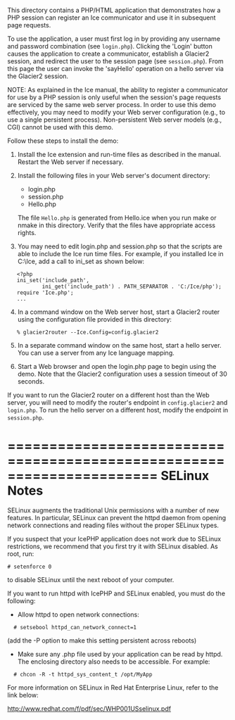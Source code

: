 This directory contains a PHP/HTML application that demonstrates how
a PHP session can register an Ice communicator and use it in
subsequent page requests.

To use the application, a user must first log in by providing any
username and password combination (see `login.php`). Clicking the
'Login' button causes the application to create a communicator,
establish a Glacier2 session, and redirect the user to the session
page (see `session.php`). From this page the user can invoke the
'sayHello' operation on a hello server via the Glacier2 session.

NOTE: As explained in the Ice manual, the ability to register a
communicator for use by a PHP session is only useful when the
session's page requests are serviced by the same web server process.
In order to use this demo effectively, you may need to modify your
Web server configuration (e.g., to use a single persistent process).
Non-persistent Web server models (e.g., CGI) cannot be used with this
demo.

Follow these steps to install the demo:

1) Install the Ice extension and run-time files as described in the
   manual. Restart the Web server if necessary.

2) Install the following files in your Web server's document
   directory:

   * login.php
   * session.php
   * Hello.php

   The file `Hello.php` is generated from Hello.ice when you run make or
   nmake in this directory. Verify that the files have appropriate
   access rights.

3) You may need to edit login.php and session.php so that the scripts
   are able to include the Ice run time files. For example, if you
   installed Ice in C:\Ice, add a call to ini_set as shown below:
```
   <?php
   ini_set('include_path',
           ini_get('include_path') . PATH_SEPARATOR . 'C:/Ice/php');
   require 'Ice.php';
   ...
```
4) In a command window on the Web server host, start a Glacier2 router
   using the configuration file provided in this directory:
```
   % glacier2router --Ice.Config=config.glacier2
```
5) In a separate command window on the same host, start a hello
   server. You can use a server from any Ice language mapping.

6) Start a Web browser and open the login.php page to begin using the
   demo. Note that the Glacier2 configuration uses a session timeout
   of 30 seconds.

If you want to run the Glacier2 router on a different host than the
Web server, you will need to modify the router's endpoint in
`config.glacier2` and `login.php`. To run the hello server on a different
host, modify the endpoint in `session.php`.


======================================================================
SELinux Notes
======================================================================

SELinux augments the traditional Unix permissions with a number of
new features. In particular, SELinux can prevent the httpd daemon from
opening network connections and reading files without the proper
SELinux types.

If you suspect that your IcePHP application does not work due to
SELinux restrictions, we recommend that you first try it with SELinux
disabled. As root, run:
```
# setenforce 0
```
to disable SELinux until the next reboot of your computer.

If you want to run httpd with IcePHP and SELinux enabled, you must do
the following:

- Allow httpd to open network connections:
```
  # setsebool httpd_can_network_connect=1 
```
  (add the -P option to make this setting persistent across reboots)

- Make sure any .php file used by your application can be read by 
  httpd. The enclosing directory also needs to be accessible. For
  example:
```
  # chcon -R -t httpd_sys_content_t /opt/MyApp
```
For more information on SELinux in Red Hat Enterprise Linux, refer
to the link below:

  http://www.redhat.com/f/pdf/sec/WHP001USselinux.pdf
